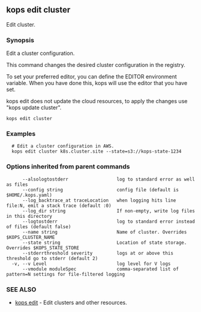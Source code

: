 
<!--- This file is automatically generated by make gen-cli-docs; changes should be made in the go CLI command code (under cmd/kops) -->

## kops edit cluster

Edit cluster.

### Synopsis


Edit a cluster configuration. 

This command changes the desired cluster configuration in the registry. 

  To set your preferred editor, you can define the EDITOR environment variable.
  When you have done this, kops will use the editor that you have set.
  
kops edit does not update the cloud resources, to apply the changes use "kops update cluster".

```
kops edit cluster
```

### Examples

```
  # Edit a cluster configuration in AWS.
  kops edit cluster k8s.cluster.site --state=s3://kops-state-1234
```

### Options inherited from parent commands

```
      --alsologtostderr                  log to standard error as well as files
      --config string                    config file (default is $HOME/.kops.yaml)
      --log_backtrace_at traceLocation   when logging hits line file:N, emit a stack trace (default :0)
      --log_dir string                   If non-empty, write log files in this directory
      --logtostderr                      log to standard error instead of files (default false)
      --name string                      Name of cluster. Overrides $KOPS_CLUSTER_NAME
      --state string                     Location of state storage. Overrides $KOPS_STATE_STORE
      --stderrthreshold severity         logs at or above this threshold go to stderr (default 2)
  -v, --v Level                          log level for V logs
      --vmodule moduleSpec               comma-separated list of pattern=N settings for file-filtered logging
```

### SEE ALSO
* [kops edit](kops_edit.md)	 - Edit clusters and other resources.

